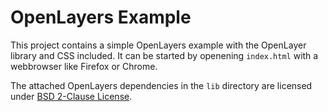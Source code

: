 # OpenLayers Example

This project contains a simple OpenLayers example with the OpenLayer library and CSS included. It can be started by openening `index.html` with a webbrowser like Firefox or Chrome.

The attached OpenLayers dependencies in the `lib` directory are licensed under [BSD 2-Clause License](https://github.com/openlayers/openlayers/blob/main/LICENSE.md).